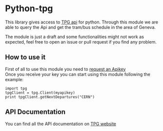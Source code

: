 Python-tpg
==========

This library gives access to [TPG api](http://www.tpg.ch/web/open-data/donnees-tpg) for python.
Through this module we are able to query the Api and get the tram/bus schedule in the area of Geneva.

The module is just a draft and some functionalities might not work as expected, feel free to open an issue or pull request if you find any problem.

How to use it
-------------

First of all to use this module you need to [request an Apikey](http://www.tpg.ch/fr/web/open-data/demande-de-cle)   
Once you receive your key you can start using this module following the example:

```
import tpg
tpgClient = tpg.Client(myapikey)
print tpgClient.getNextDepartures("CERN")
```

API Documentation
-----------------

You can find all the API documentation on [TPG website](http://www.tpg.ch/documents/7289503/7461091/Opendata_tpg_documentation_utilisateurs_v11.pdf)

